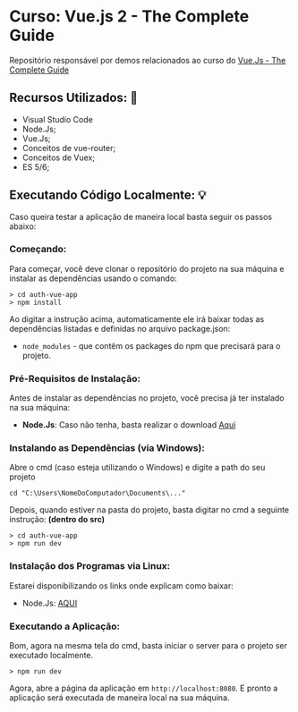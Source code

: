 # Curso: Vue.js 2 - The Complete Guide

Repositório responsável por demos relacionados ao curso do [Vue.Js - The Complete Guide](https://www.udemy.com/vuejs-2-the-complete-guide/)


## Recursos Utilizados: :mega:

- Visual Studio Code
- Node.Js;
- Vue.Js;
- Conceitos de vue-router;
- Conceitos de Vuex;
- ES 5/6;


## Executando Código Localmente: :bulb:

Caso queira testar a aplicação de maneira local basta seguir os passos abaixo:

### Começando:

Para começar, você deve clonar o repositório do projeto na sua máquina e instalar as dependências usando o comando:

```
> cd auth-vue-app 
> npm install
```

Ao digitar a instrução acima, automaticamente ele irá baixar todas as dependências listadas e definidas no arquivo package.json:

* `node_modules` - que contêm os packages do npm que precisará para o projeto.


### Pré-Requisitos de Instalação:

Antes de instalar as dependências no projeto, você precisa já ter instalado na sua máquina:

* **Node.Js**: Caso não tenha, basta realizar o download [Aqui](https://nodejs.org/en/)


### Instalando as Dependências (via Windows):

Abre o cmd (caso esteja utilizando o Windows) e digite a path do seu projeto

```
cd "C:\Users\NomeDoComputador\Documents\..."
```

Depois, quando estiver na pasta do projeto, basta digitar no cmd a seguinte instrução: **(dentro do src)**
```
> cd auth-vue-app 
> npm run dev
```


### Instalação dos Programas via Linux:

Estarei disponibilizando os links onde explicam como baixar:

- Node.Js: [AQUI](https://nodejs.org/en/download/package-manager/)


### Executando a Aplicação: 

Bom, agora na mesma tela do cmd, basta iniciar o server para o projeto ser executado localmente.

```
> npm run dev
```


Agora, abre a página da aplicação em `http://localhost:8080`. E pronto a aplicação será executada de maneira local na sua máquina.        
